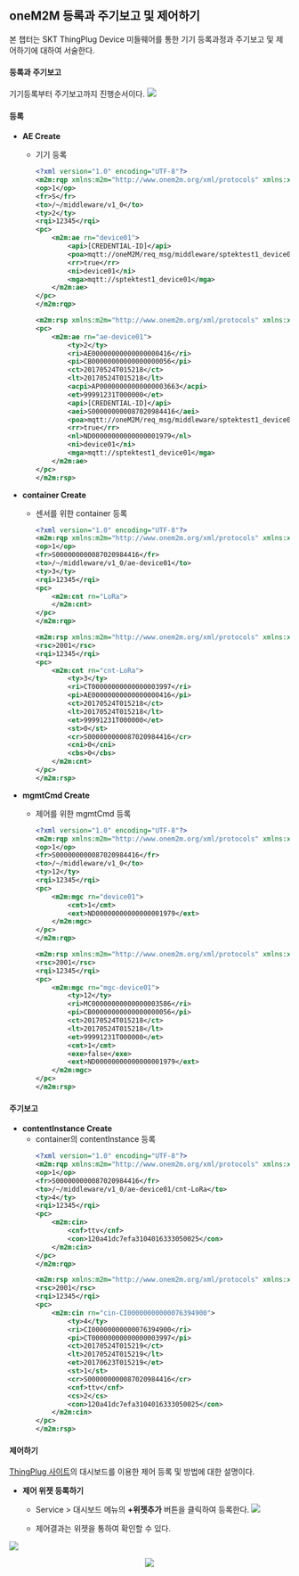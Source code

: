 ## oneM2M 등록과 주기보고 및 제어하기
본 챕터는 SKT ThingPlug Device 미들웨어를 통한 기기 등록과정과 주기보고 및 제어하기에 대하여 서술한다.

#### 등록과 주기보고
기기등록부터 주기보고까지 진행순서이다.
![](images_v1.5/registerFlow.png)


#### **등록**
* **AE Create**
  * 기기 등록
	```xml
	<?xml version="1.0" encoding="UTF-8"?>
	<m2m:rqp xmlns:m2m="http://www.onem2m.org/xml/protocols" xmlns:xsi="http://www.w3.org/2001/XMLSchema-instance" xsi:schemaLocation="http://www.onem2m.org/xml/protocols CDT-requestPrimitive-v1_0_0.xsd">
	<op>1</op>
	<fr>S</fr>
	<to>/~/middleware/v1_0</to>
	<ty>2</ty>
	<rqi>12345</rqi>
	<pc>
		<m2m:ae rn="device01">
			<api>[CREDENTIAL-ID]</api>
			<poa>mqtt://oneM2M/req_msg/middleware/sptektest1_device01</poa>
			<rr>true</rr>
			<ni>device01</ni>
			<mga>mqtt://sptektest1_device01</mga>
		</m2m:ae>
	</pc>
	</m2m:rqp>
	
	<m2m:rsp xmlns:m2m="http://www.onem2m.org/xml/protocols" xmlns:xsi="http://www.w3.org/2001/XMLSchema-instance"><rsc>2001</rsc><rqi>12345</rqi>
	<pc>
		<m2m:ae rn="ae-device01">
			<ty>2</ty>
			<ri>AE00000000000000000416</ri>
			<pi>CB00000000000000000056</pi>
			<ct>20170524T015218</ct>
			<lt>20170524T015218</lt>
			<acpi>AP00000000000000003663</acpi>
			<et>99991231T000000</et>
			<api>[CREDENTIAL-ID]</api>
			<aei>S000000000087020984416</aei>
			<poa>mqtt://oneM2M/req_msg/middleware/sptektest1_device01</poa>
			<rr>true</rr>
			<nl>ND00000000000000001979</nl>
			<ni>device01</ni>
			<mga>mqtt://sptektest1_device01</mga>
		</m2m:ae>
	</pc>
	</m2m:rsp>
	```
	


* **container Create**
  * 센서를 위한 container 등록
	```xml
	<?xml version="1.0" encoding="UTF-8"?>
	<m2m:rqp xmlns:m2m="http://www.onem2m.org/xml/protocols" xmlns:xsi="http://www.w3.org/2001/XMLSchema-instance" xsi:schemaLocation="http://www.onem2m.org/xml/protocols CDT-requestPrimitive-v1_0_0.xsd">
	<op>1</op>
	<fr>S000000000087020984416</fr>
	<to>/~/middleware/v1_0/ae-device01</to>
	<ty>3</ty>
	<rqi>12345</rqi>
	<pc>
		<m2m:cnt rn="LoRa">
		</m2m:cnt>
	</pc>
	</m2m:rqp>
	
	<m2m:rsp xmlns:m2m="http://www.onem2m.org/xml/protocols" xmlns:xsi="http://www.w3.org/2001/XMLSchema-instance">
	<rsc>2001</rsc>
	<rqi>12345</rqi>
	<pc>
		<m2m:cnt rn="cnt-LoRa">
			<ty>3</ty>
			<ri>CT00000000000000003997</ri>
			<pi>AE00000000000000000416</pi>
			<ct>20170524T015218</ct>
			<lt>20170524T015218</lt>
			<et>99991231T000000</et>
			<st>0</st>
			<cr>S000000000087020984416</cr>
			<cni>0</cni>
			<cbs>0</cbs>
		</m2m:cnt>
	</pc>
	</m2m:rsp>
	```

* **mgmtCmd Create**
  * 제어를 위한 mgmtCmd 등록
	```xml
	<?xml version="1.0" encoding="UTF-8"?>
	<m2m:rqp xmlns:m2m="http://www.onem2m.org/xml/protocols" xmlns:xsi="http://www.w3.org/2001/XMLSchema-instance" xsi:schemaLocation="http://www.onem2m.org/xml/protocols CDT-requestPrimitive-v1_0_0.xsd">
	<op>1</op>
	<fr>S000000000087020984416</fr>
	<to>/~/middleware/v1_0</to>
	<ty>12</ty>
	<rqi>12345</rqi>
	<pc>
		<m2m:mgc rn="device01">
			<cmt>1</cmt>
			<ext>ND00000000000000001979</ext>
		</m2m:mgc>
	</pc>
	</m2m:rqp>

	<m2m:rsp xmlns:m2m="http://www.onem2m.org/xml/protocols" xmlns:xsi="http://www.w3.org/2001/XMLSchema-instance">
	<rsc>2001</rsc>
	<rqi>12345</rqi>
	<pc>
		<m2m:mgc rn="mgc-device01">
			<ty>12</ty>
			<ri>MC00000000000000003586</ri>
			<pi>CB00000000000000000056</pi>
			<ct>20170524T015218</ct>
			<lt>20170524T015218</lt>
			<et>99991231T000000</et>
			<cmt>1</cmt>
			<exe>false</exe>
			<ext>ND00000000000000001979</ext>
		</m2m:mgc>
	</pc>
	</m2m:rsp>
	```

#### **주기보고**

* **contentInstance Create**
  * container의 contentInstance 등록
	```xml
	<?xml version="1.0" encoding="UTF-8"?>
	<m2m:rqp xmlns:m2m="http://www.onem2m.org/xml/protocols" xmlns:xsi="http://www.w3.org/2001/XMLSchema-instance" xsi:schemaLocation="http://www.onem2m.org/xml/protocols CDT-requestPrimitive-v1_0_0.xsd">
	<op>1</op>
	<fr>S000000000087020984416</fr>
	<to>/~/middleware/v1_0/ae-device01/cnt-LoRa</to>
	<ty>4</ty>
	<rqi>12345</rqi>
	<pc>
		<m2m:cin>
			<cnf>ttv</cnf>
			<con>120a41dc7efa3104016333050025</con>
		</m2m:cin>
	</pc>
	</m2m:rqp>
	
	<m2m:rsp xmlns:m2m="http://www.onem2m.org/xml/protocols" xmlns:xsi="http://www.w3.org/2001/XMLSchema-instance">
	<rsc>2001</rsc>
	<rqi>12345</rqi>
	<pc>
		<m2m:cin rn="cin-CI00000000000076394900">
			<ty>4</ty>
			<ri>CI00000000000076394900</ri>
			<pi>CT00000000000000003997</pi>
			<ct>20170524T015219</ct>
			<lt>20170524T015219</lt>
			<et>20170623T015219</et>
			<st>1</st>
			<cr>S000000000087020984416</cr>
			<cnf>ttv</cnf>
			<cs>2</cs>
			<con>120a41dc7efa3104016333050025</con>
		</m2m:cin>
	</pc>
	</m2m:rsp>
	```

#### 제어하기
[ThingPlug 사이트](https://thingplug.net)의 대시보드를 이용한 제어 등록 및 방법에 대한 설명이다.

* **제어 위젯 등록하기**
  * Service > 대시보드 메뉴의 **+위젯추가** 버튼을 클릭하여 등록한다.
![](images_v1.5/control_create.png)

  * 제어결과는 위젯을 통하여 확인할 수 있다.
  
![](images_v1.5/control_result.png)
<div style="text-align:center"><img src ="images_v1.5/control_result.png" /></div>
